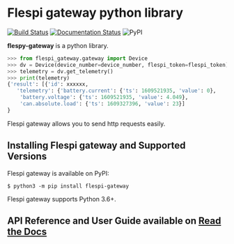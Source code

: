 # Flespi gateway python library

[![Build Status](https://travis-ci.com/vlavrik/flespi-gateway.svg?branch=main)](https://travis-ci.com/vlavrik/flespi-gateway)
[![Documentation Status](https://readthedocs.org/projects/flespi-gateway/badge/?version=latest)](https://flespi-gateway.readthedocs.io/en/latest/?badge=latest)
![PyPI](https://img.shields.io/pypi/v/flespi-gateway?label=flespi-gateway)

**flespy-gateway** is a python library.

```python
>>> from flespi_gateway.gateway import Device
>>> dv = Device(device_number=device_number, flespi_token=flespi_token)
>>> telemetry = dv.get_telemetry()
>>> print(telemetry)
{'result': [{'id': xxxxxx,
   'telemetry': {'battery.current': {'ts': 1609521935, 'value': 0},
    'battery.voltage': {'ts': 1609521935, 'value': 4.049},
    'can.absolute.load': {'ts': 1609327396, 'value': 23}]
}
```

Flespi gateway allows you to send http requests easily.

## Installing Flespi gateway and Supported Versions

Flespi gateway is available on PyPI:

```console
$ python3 -m pip install flespi-gateway
```

Flespi gateway supports Python 3.6+.

## API Reference and User Guide available on [Read the Docs](https://flespi-gateway.readthedocs.io)

